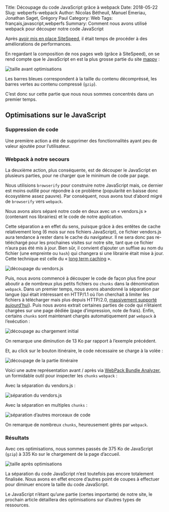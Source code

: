 Title: Découpage du code JavaScript grâce à webpack
Date: 2018-05-22
Slug: webperfs-webpack
Author: Nicolas Bétheuil, Manuel Emeriau, Jonathan Saget, Grégory Paul
Category: Web
Tags: français,javascript,webperfs
Summary: Comment nous avons utilisé webpack pour découper notre code JavaScript

Après [avoir mis en place SiteSpeed](web-perfs-site-speed.html), il était temps de procéder à des améliorations de performances.

En regardant la composition de nos pages web (grâce à SiteSpeed), on se rend compte que le JavaScript en est la plus grosse partie du site [mappy](https://fr.mappy.com/) :

![taille avant optimisations](images/web/webperfs/size-before-js.png)

Les barres bleues correspondent à la taille du contenu décompréssé, les barres vertes au contenu compressé (`gzip`).

C’est donc sur cette partie que nous nous sommes concentrés dans un premier temps.

## Optimisations sur le JavaScript


### Suppression de code

Une première action a été de supprimer des fonctionnalités ayant peu de valeur ajoutée pour l’utilisateur.


### Webpack à notre secours

La deuxième action, plus conséquente, est de découper le JavaScript en plusieurs parties, pour ne charger que le minimum de code par page.

Nous utilisions `browserify` pour construire notre JavaScript mais, ce dernier est moins outillé pour répondre à ce problème (popularité en baisse donc écosystème assez pauvre).
Par conséquent, nous avons tout d’abord migré de `browserify` vers `webpack`.

Nous avons alors séparé notre code en deux avec un « vendors.js » (contenant nos librairies) et le code de notre application.

Cette séparation a en effet du sens, puisque grâce à des entêtes de cache relativement long (6 mois sur nos fichiers JavaScript), ce fichier vendors.js aura tendance à rester dans le cache du navigateur. Il ne sera donc pas re-téléchargé pour les prochaines visites sur notre site, tant que ce fichier n’aura pas été mis à jour.
Bien sûr, il convient d’ajouter un suffixe au nom du fichier (une empreinte ou `hash`) qui changera si une librairie était mise à jour.
Cette technique est celle du « [long term caching](https://developers.google.com/web/fundamentals/performance/webpack/use-long-term-caching) ».

![découpage du vendors.js](images/web/webperfs/size-js-vendors.png)


Puis, nous avons commencé à découper le code de façon plus fine pour aboutir a de nombreux plus petits fichiers ou `chunks` dans la dénomination `webpack`.
Dans un premier temps, nous avons abandonné la séparation par langue (qui était intéressant en HTTP/1.1 où l’on cherchait à limiter les fichiers à télécharger mais plus depuis HTTP/2.0, [massivement supporté aujourd’hui](https://caniuse.com/#feat=http2)).
Puis nous avons extrait certaines parties de code qui n’étaient chargées sur une page dédiée (page d’impression, note de frais).
Enfin, certains `chunks` sont maintenant chargés automatiquement par `webpack` à l’exécution :

![découpage au chargement initial](images/web/webperfs/size-js-more-bundles.png)

On remarque une diminution de 13 Ko par rapport à l’exemple précédent.

Et, au click sur le bouton itinéraire, le code nécessaire se charge à la volée :

![découpage de la partie itinéraire](images/web/webperfs/size-js-bundle-iti.png)


Voici une autre représentation avant / après via [WebPack Bundle Analyzer](https://github.com/webpack-contrib/webpack-bundle-analyzer), un formidable outil pour inspecter les `chunks` `webpack` :

Avec la séparation du vendors.js :

![séparation du vendors.js](images/web/webperfs/bundle-vendors.png)

Avec la séparation en multiples `chunks` :

![séparation d’autres morceaux de code](images/web/webperfs/more-js-bundles.png)

On remarque de nombreux `chunks`, heureusement gérés par `webpack`.


### Résultats

Avec ces optimisations, nous sommes passés de 375 Ko de JavaScript (`gzip`) à 335 Ko sur le chargement de la page d’accueil.

![taille après optimisations](images/web/webperfs/size-after-js.png)

La séparation du code JavaScript n’est toutefois pas encore totalement finalisée.
Nous avons en effet encore d’autres point de coupes à effectuer pour diminuer encore la taille du code JavaScript.

Le JavaScript n’étant qu’une partie (certes importante) de notre site, le prochain article détaillera des optimisations sur d’autres types de ressources.
